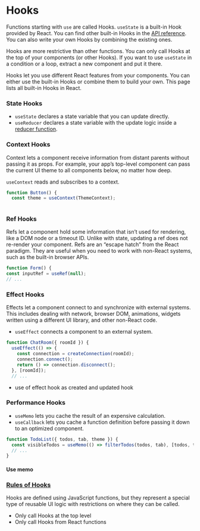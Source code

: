 # Hooks
Functions starting with `use` are called Hooks. `useState` is a built-in Hook provided by React. You can find other built-in Hooks in the [API reference](https://react.dev/reference/react). You can also write your own Hooks by combining the existing ones.


Hooks are more restrictive than other functions. You can only call Hooks at the top of your components (or other Hooks). If you want to use `useState` in a condition or a loop, extract a new component and put it there.

Hooks let you use different React features from your components. You can either use the built-in Hooks or combine them to build your own. This page lists all built-in Hooks in React.

### State Hooks 
- `useState` declares a state variable that you can update directly.
- `useReducer` declares a state variable with the update logic inside a [reducer function](https://react.dev/learn/extracting-state-logic-into-a-reducer).

### Context Hooks 
Context lets a component receive information from distant parents without passing it as props. For example, your app’s top-level component can pass the current UI theme to all components below, no matter how deep.

`useContext` reads and subscribes to a context.

```ts
function Button() {
  const theme = useContext(ThemeContext);
  
  ```

### Ref Hooks
  Refs let a component hold some information that isn’t used for rendering, like a DOM node or a timeout ID. Unlike with state, updating a ref does not re-render your component. Refs are an “escape hatch” from the React paradigm. They are useful when you need to work with non-React systems, such as the built-in browser APIs.

  ```ts
  function Form() {
  const inputRef = useRef(null);
  // ...
  ```

### Effect Hooks
Effects let a component connect to and synchronize with external systems. This includes dealing with network, browser DOM, animations, widgets written using a different UI library, and other non-React code.

- `useEffect` connects a component to an external system.
  
```ts
function ChatRoom({ roomId }) {
  useEffect(() => {
    const connection = createConnection(roomId);
    connection.connect();
    return () => connection.disconnect();
  }, [roomId]);
  // ...
  ```
  - use of effect hook as created and updated hook

### Performance Hooks

- `useMemo` lets you cache the result of an expensive calculation.
- `useCallback` lets you cache a function definition before passing it down to an optimized component.

```ts
function TodoList({ todos, tab, theme }) {
  const visibleTodos = useMemo(() => filterTodos(todos, tab), [todos, tab]);
  // ...
}
```

#### Use memo

### [Rules of Hooks](https://react.dev/reference/rules/rules-of-hooks#only-call-hooks-from-react-functions)
Hooks are defined using JavaScript functions, but they represent a special type of reusable UI logic with restrictions on where they can be called.

- Only call Hooks at the top level
- Only call Hooks from React functions
